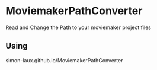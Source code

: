 # MoviemakerPathConverter
Read and Change the Path to your moviemaker project files

## Using
simon-laux.github.io/MoviemakerPathConverter

